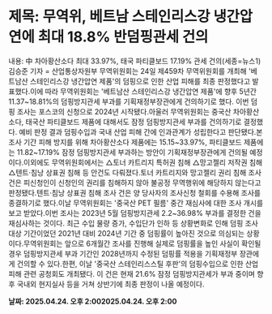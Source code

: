 # **제목: 무역위, 베트남 스테인리스강 냉간압연에 최대 18.8% 반덤핑관세 건의**

  내용: 中 차아황산소다 최대 33.97%, 태국 파티클보드 17.19% 관세 건의(세종=뉴스1) 김승준 기자 = 산업통상자원부 무역위원회는 24일 제459차 무역위원회를 개최해 '베트남산 스테인리스강 냉간압연 제품'의 덤핑으로 인한 산업 피해를 최종 판정했다고 발표했다.이에 따라 무역위원회는 '베트남산 스테인리스강 냉간압연 제품'에 향후 5년간 11.37~18.81%의 덤핑방지관세 부과를 기획재정부장관에게 건의하기로 했다. 이번 덤핑 조사는 포스코의 신청으로 2024년 시작됐다.아울러 무역위원회는 중국산 차아황산소다, 태국산 파티클보드 제품에 대해서도 잠정 덤핑방지관세 부과를 건의하기로 결정했다. 예비 판정 결과 덤핑수입과 국내 산업 피해 간에 인과관계가 성립한다고 판단됐다.본조사 기간 피해 방지를 위해 차아황산소다 제품에는 15.15~33.97%, 파티클보드 제품에는 11.82~17.19% 잠정 덤핑방지관세 부과하는 방안이 기획재정부장관에게 건의될 예정이다.이외에도 무역위원회에서는 △토너 카트리지 특허권 침해 △망고젤리 저작권 침해 △텐트·침낭 상표권 침해 등 안건도 다뤄졌다.토너 카트리지와 망고젤리 권리 침해 조사 건은 피신청인이 신청인의 권리를 침해하지 않아 불공정 무역행위에 해당하지 않는다고 판정됐다.텐트·침낭 상표권 침해 조사 건은 양 당사자의 조사신청 철회를 수용해 조사를 종결하기로 했다.이날 무역위원회는 '중국산 PET 필름' 중간 재심사에 대한 조사 개시를 보고 받았다.이번 조사는 2023년 5월 덤핑방지관세 2.2~36.98% 부과를 결정한 건을 재심사하는 것이다. 최근 수입 물량 증가, 수입단가 인하 등 상황변화로 인해 덤핑 조사 대상 기간이었던 2021년 대비 2024년 기간 중 덤핑률이 높아진 것으로 의심되는 상황이다.무역위원회는 앞으로 6개월간 조사를 진행해 실제로 덤핑률을 높인 사실이 확인될 경우 덤핑방지관세 부과 기간인 2028년까지 수정된 덤핑률 적용을 기획재정부 장관에게 건의할 수 있다.한편, 이날 '중국산 스테인리스스틸 후판'의 덤핑수입으로 인한 산업 피해 관련 공청회도 개최됐다. 이 건은 현재 21.6% 잠정 덤핑방지관세가 부과 중이며 향후 국내외 현지실사 등을 거쳐 상반기에 최종 판정이 나올 예정이다.

  **날짜: 2025.04.24. 오후 2:002025.04.24. 오후 2:00**
